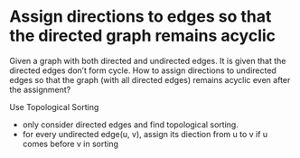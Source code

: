 # Assign directions to edges so that the directed graph remains acyclic

Given a graph with both directed and undirected edges. It is given that the directed edges don’t form cycle. How to assign directions to undirected edges so that the graph (with all directed edges) remains acyclic even after the assignment?

Use Topological Sorting
- only consider directed edges and find topological sorting.
- for every undirected edge(u, v), assign its diection from u to v if u comes before v in sorting
